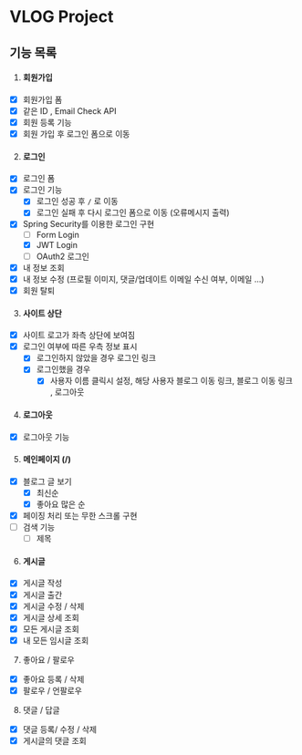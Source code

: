 # VLOG Project

## 기능 목록

1. #### 회원가입  
- [X] 회원가입 폼
- [X] 같은 ID , Email Check API
- [X] 회원 등록 기능
- [X] 회원 가입 후 로그인 폼으로 이동

2. #### 로그인
- [X] 로그인 폼
- [X] 로그인 기능
  - [X] 로그인 성공 후 ```/``` 로 이동
  - [X] 로그인 실패 후 다시 로그인 폼으로 이동 (오류메시지 출력)
- [X] Spring Security를 이용한 로그인 구현
  - [ ] Form Login
  - [X] JWT Login
  - [ ] OAuth2 로그인
- [X] 내 정보 조회
- [X] 내 정보 수정 (프로필 이미지, 댓글/업데이트 이메일 수신 여부, 이메일 ...)
- [X] 회원 탈퇴

3. #### 사이트 상단
- [X] 사이트 로고가 좌측 상단에 보여짐
- [X] 로그인 여부에 따른 우측 정보 표시
    - [X] 로그인하지 않았을 경우 로그인 링크
    - [X] 로그인했을 경우
      - [X] 사용자 이름 클릭시 설정, 해당 사용자 블로그 이동 링크, 블로그 이동 링크 , 로그아웃
      
4. #### 로그아웃
- [X] 로그아웃 기능

5. #### 메인페이지 (/)
- [X] 블로그 글 보기
  - [X] 최신순
  - [X] 좋아요 많은 순
- [X] 페이징 처리 또는 무한 스크롤 구현
- [ ] 검색 기능
  - [ ] 제목  
  
6. #### 게시글
- [X] 게시글 작성
- [X] 게시글 출간
- [X] 게시글 수정 / 삭제
- [X] 게시글 상세 조회
- [X] 모든 게시글 조회
- [X] 내 모든 임시글 조회    

7. 좋아요 / 팔로우
- [X] 좋아요 등록 / 삭제
- [X] 팔로우 / 언팔로우

8. 댓글 / 답글
- [X] 댓글 등록/ 수정 / 삭제
- [X] 게시글의 댓글 조회